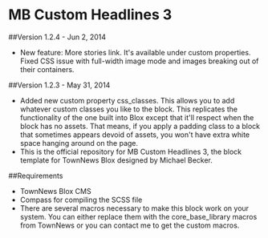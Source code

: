 MB Custom Headlines 3
=====================

##Version 1.2.4 - Jun 2, 2014

* New feature: More stories link. It's available under custom properties.
Fixed CSS issue with full-width image mode and images breaking out of their containers.

##Version 1.2.3 - May 31, 2014

* Added new custom property css_classes. This allows you to add whatever custom classes you like to the block. This replicates the functionality of the one built into Blox except that it'll respect when the block has no assets. That means, if you apply a padding class to a block that sometimes appears devoid of assets, you won't have extra white space hanging around on the page.
* This is the official repository for MB Custom Headlines 3, the block template for TownNews Blox designed by Michael Becker. 

##Requirements

* TownNews Blox CMS
* Compass for compiling the SCSS file
* There are several macros necessary to make this block work on your system. You can either replace them with the core_base_library macros from TownNews or you can contact me to get the custom macros.
